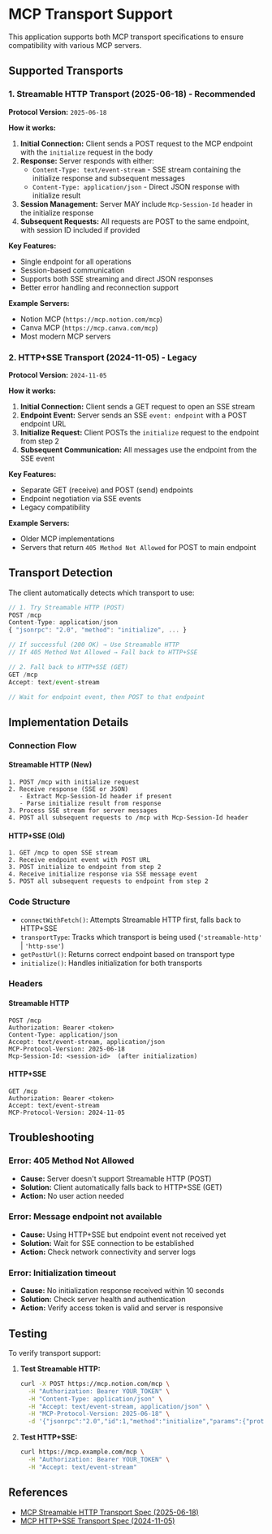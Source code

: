 # MCP Transport Support

This application supports both MCP transport specifications to ensure compatibility with various MCP servers.

## Supported Transports

### 1. Streamable HTTP Transport (2025-06-18) - Recommended
**Protocol Version:** `2025-06-18`

**How it works:**
1. **Initial Connection:** Client sends a POST request to the MCP endpoint with the `initialize` request in the body
2. **Response:** Server responds with either:
   - `Content-Type: text/event-stream` - SSE stream containing the initialize response and subsequent messages
   - `Content-Type: application/json` - Direct JSON response with initialize result
3. **Session Management:** Server MAY include `Mcp-Session-Id` header in the initialize response
4. **Subsequent Requests:** All requests are POST to the same endpoint, with session ID included if provided

**Key Features:**
- Single endpoint for all operations
- Session-based communication
- Supports both SSE streaming and direct JSON responses
- Better error handling and reconnection support

**Example Servers:**
- Notion MCP (`https://mcp.notion.com/mcp`)
- Canva MCP (`https://mcp.canva.com/mcp`)
- Most modern MCP servers

### 2. HTTP+SSE Transport (2024-11-05) - Legacy
**Protocol Version:** `2024-11-05`

**How it works:**
1. **Initial Connection:** Client sends a GET request to open an SSE stream
2. **Endpoint Event:** Server sends an SSE `event: endpoint` with a POST endpoint URL
3. **Initialize Request:** Client POSTs the `initialize` request to the endpoint from step 2
4. **Subsequent Communication:** All messages use the endpoint from the SSE event

**Key Features:**
- Separate GET (receive) and POST (send) endpoints
- Endpoint negotiation via SSE events
- Legacy compatibility

**Example Servers:**
- Older MCP implementations
- Servers that return `405 Method Not Allowed` for POST to main endpoint

## Transport Detection

The client automatically detects which transport to use:

```typescript
// 1. Try Streamable HTTP (POST)
POST /mcp
Content-Type: application/json
{ "jsonrpc": "2.0", "method": "initialize", ... }

// If successful (200 OK) → Use Streamable HTTP
// If 405 Method Not Allowed → Fall back to HTTP+SSE

// 2. Fall back to HTTP+SSE (GET)
GET /mcp
Accept: text/event-stream

// Wait for endpoint event, then POST to that endpoint
```

## Implementation Details

### Connection Flow

#### Streamable HTTP (New)
```
1. POST /mcp with initialize request
2. Receive response (SSE or JSON)
   - Extract Mcp-Session-Id header if present
   - Parse initialize result from response
3. Process SSE stream for server messages
4. POST all subsequent requests to /mcp with Mcp-Session-Id header
```

#### HTTP+SSE (Old)
```
1. GET /mcp to open SSE stream
2. Receive endpoint event with POST URL
3. POST initialize to endpoint from step 2
4. Receive initialize response via SSE message event
5. POST all subsequent requests to endpoint from step 2
```

### Code Structure

- `connectWithFetch()`: Attempts Streamable HTTP first, falls back to HTTP+SSE
- `transportType`: Tracks which transport is being used (`'streamable-http'` | `'http-sse'`)
- `getPostUrl()`: Returns correct endpoint based on transport type
- `initialize()`: Handles initialization for both transports

### Headers

#### Streamable HTTP
```
POST /mcp
Authorization: Bearer <token>
Content-Type: application/json
Accept: text/event-stream, application/json
MCP-Protocol-Version: 2025-06-18
Mcp-Session-Id: <session-id>  (after initialization)
```

#### HTTP+SSE
```
GET /mcp
Authorization: Bearer <token>
Accept: text/event-stream
MCP-Protocol-Version: 2024-11-05
```

## Troubleshooting

### Error: 405 Method Not Allowed
- **Cause:** Server doesn't support Streamable HTTP (POST)
- **Solution:** Client automatically falls back to HTTP+SSE (GET)
- **Action:** No user action needed

### Error: Message endpoint not available
- **Cause:** Using HTTP+SSE but endpoint event not received yet
- **Solution:** Wait for SSE connection to be established
- **Action:** Check network connectivity and server logs

### Error: Initialization timeout
- **Cause:** No initialization response received within 10 seconds
- **Solution:** Check server health and authentication
- **Action:** Verify access token is valid and server is responsive

## Testing

To verify transport support:

1. **Test Streamable HTTP:**
   ```bash
   curl -X POST https://mcp.notion.com/mcp \
     -H "Authorization: Bearer YOUR_TOKEN" \
     -H "Content-Type: application/json" \
     -H "Accept: text/event-stream, application/json" \
     -H "MCP-Protocol-Version: 2025-06-18" \
     -d '{"jsonrpc":"2.0","id":1,"method":"initialize","params":{"protocolVersion":"2025-06-18","capabilities":{},"clientInfo":{"name":"test","version":"1.0"}}}'
   ```

2. **Test HTTP+SSE:**
   ```bash
   curl https://mcp.example.com/mcp \
     -H "Authorization: Bearer YOUR_TOKEN" \
     -H "Accept: text/event-stream"
   ```

## References

- [MCP Streamable HTTP Transport Spec (2025-06-18)](https://modelcontextprotocol.io/specification/2025-06-18/basic/transports)
- [MCP HTTP+SSE Transport Spec (2024-11-05)](https://modelcontextprotocol.io/specification/2024-11-05/basic/transports)
